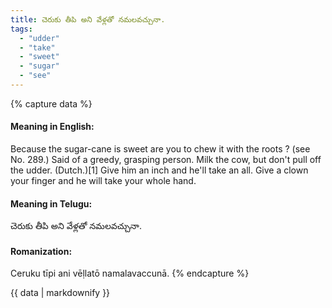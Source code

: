 ```yaml
---
title: చెరుకు తీపి అని వేళ్లతో నమలవచ్చునా.
tags:
  - "udder"
  - "take"
  - "sweet"
  - "sugar"
  - "see"
---
```


{% capture data %}
#### Meaning in English:
Because the sugar-cane is sweet are you to chew it with the roots ?
(see No. 289.)
Said of a greedy, grasping person.
Milk the cow, but don't pull off the udder. (Dutch.)[1]
Give him an inch and he'll take an all.
Give a clown your finger and he will take your whole hand.

#### Meaning in Telugu:
చెరుకు తీపి అని వేళ్లతో నమలవచ్చునా.

#### Romanization:
Ceruku tīpi ani vēḷlatō namalavaccunā.
{% endcapture %}

{{ data | markdownify }}


